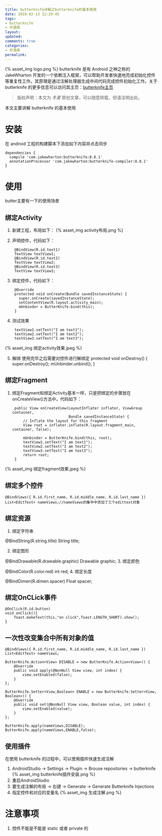 ```yaml
---
title: butterknife详解之butterknife的基本使用
date: 2018-02-13 12:29:45
tags:
- butterknife
- 开源库
layout:
updated:
comments: true
categories:
- 开源库
permalink:
---
```

{% asset_img logo.png %}
butterknife 是有 Android 之神之称的 JakeWharton 开发的一个依赖注入框架，可以帮助开发者快速地完成初始化控件等重复性工作。其原理是通过注解处理器生成中间代码完成控件初始化工作。关于 butterknife 的更多信息可以访问其主页：[butterknife主页](https://github.com/JakeWharton/butterknife)

> 版权声明：本文为 *冬夏* 原创文章，可以随意转载，但请注明出处。

本文主要讲解 butterknife 的基本使用

<!--more-->

# 安装 #
  在 android 工程的构建脚本下添加如下内容并点击同步

    dependencies {
      compile 'com.jakewharton:butterknife:8.8.1'
      annotationProcessor 'com.jakewharton:butterknife-compiler:8.8.1'
    }

# 使用 #
butter主要有一下的使用场景

## 绑定Activity ##
1. 新建工程，布局如下：
{% asset_img activity布局.png %}

2. 声明控件，代码如下：

        @BindView(R.id.text1)
        TextView textView1;
        @BindView(R.id.text2)
        TextView textView2;
        @BindView(R.id.text3)
        TextView textView3;

3. 绑定控件，代码如下：

        @Override
        protected void onCreate(Bundle savedInstanceState) {
          super.onCreate(savedInstanceState);
          setContentView(R.layout.activity_main);
          mUnbinder = ButterKnife.bind(this);
        }

4. 测试效果

        textView1.setText("I am text1");
        textView2.setText("I am text2");
        textView3.setText("I am text3");
{% asset_img 绑定activity效果.jpeg %}

5. 解绑
  使用完毕之后需要对控件进行解绑定
        protected void onDestroy() {
            super.onDestroy();
            mUnbinder.unbind();
        }

## 绑定Fragment ##

1. 绑定Fragment和绑定Activity基本一样，只是把绑定的步骤放在onCreateView()方法中，代码如下：

        public View onCreateView(LayoutInflater inflater, ViewGroup container,
                                 Bundle savedInstanceState) {
            // Inflate the layout for this fragment
            View root = inflater.inflate(R.layout.fragment_main, container, false);

            mUnbinder = ButterKnife.bind(this, root);
            textView1.setText("I am text1");
            textView2.setText("I am text2");
            textView3.setText("I am text3");
            return root;
        }

{% asset_img 绑定fragment效果.jpeg %}

## 绑定多个控件 ##
    @BindViews({ R.id.first_name, R.id.middle_name, R.id.last_name })
    List<EditText> nameViews;//nameViews的集中中添加了三个edittext对象

## 绑定资源 ##

1. 绑定字符串

  @BindString(R.string.title) String title;

2. 绑定图形

  @BindDrawable(R.drawable.graphic) Drawable graphic;
3. 绑定颜色

  @BindColor(R.color.red) int red;
4. 绑定长度

  @BindDimen(R.dimen.spacer) Float spacer;


## 绑定OnCLick事件 ##
    @OnClick(R.id.button)
    void onClick(){
        Toast.makeText(this,"on click",Toast.LENGTH_SHORT).show();
    }

## 一次性改变集合中所有对象的值 ##
    @BindViews({ R.id.first_name, R.id.middle_name, R.id.last_name })
    List<EditText> nameViews;

    ButterKnife.Action<View> DISABLE = new ButterKnife.Action<View>() {
        @Override
        public void apply(@NonNull View view, int index) {
            view.setEnabled(false);
        }
    };

    ButterKnife.Setter<View,Boolean> ENABLE = new ButterKnife.Setter<View, Boolean>() {
        @Override
        public void set(@NonNull View view, Boolean value, int index) {
            view.setEnabled(value);
        }
    };

    ButterKnife.apply(nameViews,DISABLE);
    ButterKnife.apply(nameViews,ENABLE,false);

## 使用插件 ##
在使用 butterknife 的过程中，可以使用插件快速生成注解

1. AndroidStudio -> Settings -> Plugin -> Brouse repositories -> butterknife
{% asset_img butterknife插件安装.png %}
2. 重启AndroidStudio
3. 要生成注解的布局 -> 右键 -> Generate -> Generate Butterknife Injections
4. 指定控件和对应的变量名
{% asset_img 生成注解.png %}

# 注意事项 #
1. 控件不能是不能是 static 或者 private 的
